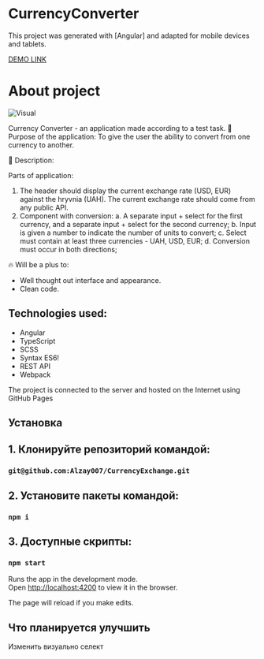 # CurrencyConverter

This project was generated with [Angular] and adapted for mobile devices and tablets.

[DEMO LINK](https://Alzay007.github.io/CurrencyExchange/)

# About project
![Visual](https://prnt.sc/E3RX_mSRSQQ7) <br />

Currency Converter - an application made according to a test task.
🎯 Purpose of the application: To give the user the ability to convert from one currency to another.

📝 Description:

Parts of application: 
  1. The header should display the current exchange rate (USD, EUR) against the hryvnia (UAH).
     The current exchange rate should come from any public API.
  2. Component with conversion:
    a. A separate input + select for the first currency, and a separate input + select for the second currency;
    b. Input is given a number to indicate the number of units to convert;
    c. Select must contain at least three currencies - UAH, USD, EUR;
    d. Conversion must occur in both directions;

🔥 Will be a plus to:

- Well thought out interface and appearance.
- Clean code.

## Technologies used:
- Angular
- TypeScript
- SCSS
- Syntax ES6!
- REST API
- Webpack

The project is connected to the server and hosted on the Internet using GitHub Pages

## Установка

## 1. Клонируйте репозиторий командой:

### `git@github.com:Alzay007/CurrencyExchange.git`

## 2. Установите пакеты командой:

### `npm i`

## 3. Доступные скрипты:

### `npm start`

Runs the app in the development mode.\
Open [http://localhost:4200](http://localhost:4200) to view it in the browser.

The page will reload if you make edits.

## Что планируется улучшить

Изменить визуально селект
